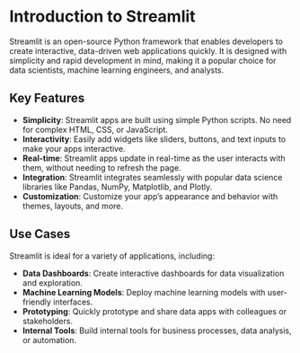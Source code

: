 # Introduction to Streamlit

Streamlit is an open-source Python framework that enables developers to create interactive, data-driven web applications quickly. It is designed with simplicity and rapid development in mind, making it a popular choice for data scientists, machine learning engineers, and analysts.

## Key Features

- **Simplicity**: 
  Streamlit apps are built using simple Python scripts. No need for complex HTML, CSS, or JavaScript.
- **Interactivity**:
  Easily add widgets like sliders, buttons, and text inputs to make your apps interactive.
- **Real-time**: 
  Streamlit apps update in real-time as the user interacts with them, without needing to refresh the page.
- **Integration**: 
  Streamlit integrates seamlessly with popular data science libraries like Pandas, NumPy, Matplotlib, and Plotly.
- **Customization**: 
  Customize your app’s appearance and behavior with themes, layouts, and more.

## Use Cases

Streamlit is ideal for a variety of applications, including:

- **Data Dashboards**: 
  Create interactive dashboards for data visualization and exploration.
- **Machine Learning Models**: 
  Deploy machine learning models with user-friendly interfaces.
- **Prototyping**: 
  Quickly prototype and share data apps with colleagues or stakeholders.
- **Internal Tools**: 
  Build internal tools for business processes, data analysis, or automation.

